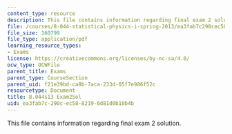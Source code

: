 ```yaml
---
content_type: resource
description: This file contains information regarding final exam 2 solution.
file: /courses/8-044-statistical-physics-i-spring-2013/ea3fab7c290cec5882196d81d0b10b4b_MIT8_044S13_E2s.pdf
file_size: 160799
file_type: application/pdf
learning_resource_types:
- Exams
license: https://creativecommons.org/licenses/by-nc-sa/4.0/
ocw_type: OCWFile
parent_title: Exams
parent_type: CourseSection
parent_uid: f21e39bd-ca8b-7aca-233d-05f7e986f52c
resourcetype: Document
title: 8.044s13 Exam2Sol
uid: ea3fab7c-290c-ec58-8219-6d81d0b10b4b
---
```

This file contains information regarding final exam 2 solution.